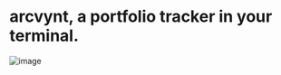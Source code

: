 # arcvynt, a portfolio tracker in your terminal.
![image](https://github.com/user-attachments/assets/4649fea3-c7a2-44c0-aa51-58159f127c50)



